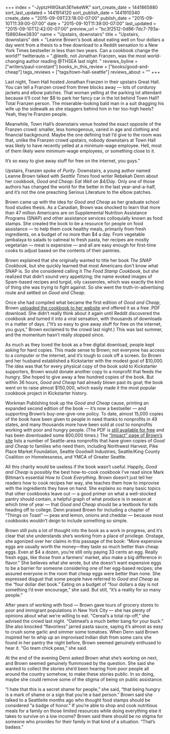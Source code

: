 +++
index = "-JyptzHWGkah3EfwkeWK"
sort_create_date = 1441865880
sort_last_updated = 1441914120
sort_publish_date = 1441910340
create_date = "2015-09-09T23:18:00-07:00"
publish_date = "2015-09-10T11:39:00-07:00"
date = "2015-09-10T11:39:00-07:00"
last_updated = "2015-09-10T12:42:00-07:00"
preview_url = "bc3f2512-0d86-7dc7-793a-158604ee3830"
name = "Upstairs, downstairs"
title = "Upstairs, downstairs"
dek = "Leanne Brown's book about eating well on four dollars a day went from a thesis to a free download to a Reddit sensation to a New York Times bestseller in less than two years. Can a cookbook change the world?"
twitterauto = ".@leelb, not Jonathan Franzen, was the most world-changing author reading @THSEA last night. "
reviews_byline = ["writers/paul-constant"]
books_in_this_review = ["books/good-and-cheap"]
tags_reviews = ["tags/town-hall-seattle"]
reviews_about = ""
+++

Last night, Town Hall hosted Jonathan Franzen in their upstairs Great Hall. You can tell a Franzen crowd from three blocks away — lots of corduroy jackets and elbow patches. That woman yelling at the parking lot attendant because it’ll cost her $8 to park her fancy car in the lot behind Town Hall? Total Franzen person. The miserable-looking bald man in a suit dragging his wife up the sidewalk as she staggers behind him in her too-high heels? Yeah, they’re Franzen people. 

Meanwhile, Town Hall’s downstairs venue hosted the exact opposite of the Franzen crowd: smaller, less homogenous, varied in age and clothing and financial background. Maybe the one defining trait I’d give to the room was that, unlike the Franzen crowd upstairs, nobody downstairs at Town Hall was likely to have recently yelled at a minimum-wage employee. Hell, most of them likely *were* minimum-wage employees, or something close to it.

<p class="pull-quote">It’s so easy to give away stuff for free on the internet, you guys.”</p>

Upstairs, Franzen spoke of *Purity*. Downstairs, a young author named Leanne Brown talked with *Seattle Times* food writer Rebekah Denn about her cookbook, *Good and Cheap: Eat Well on $4/Day*. Only one of those authors has changed the world for the better in the last year-and-a-half, and it’s not the one preaching Serious Literature to the elbow patches.

<div class="break"></div>

Brown came up with the idea for *Good and Cheap* as her graduate school food studies thesis. As a Canadian, Brown was shocked to learn that more than 47 million Americans are on Supplemental Nutrition Assistance Programs (SNAP) and other assistance services colloquially known as food stamps. She created the book to be a resource for people on food assistance — to help them cook healthy meals, primarily from fresh ingredients, on a budget of no more than $4 a day. From vegetable jambalaya to salads to oatmeal to fresh pasta, her recipes are mostly vegetarian — meat is expensive — and all are easy enough for first-time cooks to adjust based on the contents of their pantries.

Brown explained that she originally wanted to title her book *The SNAP Cookbook*, but she quickly learned that most Americans don’t know what SNAP is. So she considered calling it *The Food Stamp Cookbook*, but she realized that didn’t sound very appetizing; the name evoked images of Spam-based recipes and turgid, oily casseroles, which was exactly the kind of thing she was trying to fight against. So she went the truth-in-advertising route and settled on *Good and Cheap*.

Once she had compiled what became the first edition of *Good and Cheap*, Brown [uploaded the cookbook to her website](http://www.leannebrown.com/) and offered it as a free .PDF download. She didn’t really think about it again until Reddit discovered the cookbook and turned it into a viral sensation, with thousands of downloads in a matter of days. (“It’s so easy to give away stuff for free on the internet, you guys,” Brown exclaimed to the crowd last night.) This was last summer, and the momentum hasn’t really stopped since.

As much as they loved the book as a free digital download, people kept asking for hard copies. This made sense to Brown; not everyone has access to a computer or the internet, and it’s tough to cook off a screen. So Brown and her husband established a Kickstarter with the modest goal of $10,000. The idea was that for every physical copy of the book sold to Kickstarter supporters, Brown would donate another copy to a nonprofit that feeds the hungry. She hoped to give away a few hundred copies of the book. But within 36 hours, *Good and Cheap* had already blown past its goal; the book went on to raise almost $150,000, which easily made it the most popular cookbook project in Kickstarter history.

Workman Publishing took up the *Good and Cheap* cause, printing an expanded second edition of the book — it’s now a bestseller — and supporting Brown’s buy-one-give-one policy. To date, almost 15,000 copies of the book have been given to people in need thanks to nonprofits in 49 states, and many thousands more have been sold at cost to nonprofits working with poor and hungry people. (The PDF is [still available for free](http://www.leannebrown.com/) and has been downloaded some 800,000 times.) The [“Impact” page of Brown’s site](http://www.leannebrown.com/impact/) lists a number of Seattle-area nonprofits that have given copies of *Good and Cheap* to families who need them, including Northwest Harvest, Pike Place Market Foundation, Seattle Goodwill Industries,  Seattle/King County Coalition on Homelessness, and YMCA of Greater Seattle. 

<div class="break"></div>

All this charity would be useless if the book wasn’t useful. Happily, *Good and Cheap* is possibly the best how-to-cook cookbook I’ve read since Mark Bittman’s essential *How to Cook Everything*. Brown doesn’t just tell her readers how to cook recipes her way, she teaches them how to improvise with the ingredients they have on hand. She explains so many basic topics that other cookbooks leave out — a good primer on what a well-stocked pantry should contain, a helpful graph of what produce is in season at which time of year — that *Good and Cheap* should be a textbook for kids heading off to college. Denn praised Brown for including a chapter of “Things on Toast” — peas and lemon, onions and cheddar — because most cookbooks wouldn’t deign to include something so simple.

Brown still puts a lot of thought into the book as a work in progress, and it’s clear that she understands she’s working from a place of privilege. Onstage, she agonized over her claims in this passage of the book: “More expensive eggs are usually worth the money—they taste so much better than cheap eggs. Even at $4 a dozen, you’re still only paying 33 cents an egg. Really fresh eggs, like those from a farmers’ market, also make a big difference in flavor.” She believes what she wrote, but she doesn’t want expensive eggs to be a barrier for someone considering one of her egg-based recipes; she assured everyone in the room that cheap eggs were better than none. She expressed disgust that some people have referred to *Good and Cheap* as the “four dollar diet book.”  Eating on a budget of “four dollars a day is not something I’d ever encourage,” she said. But still, “it’s a reality for so many people.”

After years of working with food — Brown gave tours of grocery stores to poor and immigrant populations in New York City — she has plenty of opinions about what we're willing to eat. “Cereal’s a total rip-off,” she advised the crowd last night. “Oatmeal’s a much better bang for your buck.” She also knocked “flavorless” jarred pasta sauce, saying it’s almost as easy to crush some garlic and simmer some tomatoes. When Denn said Brown inspired her to whip up an improvised Indian dish from some cans she found in her pantry the night before, Brown seemed genuinely enthused to hear it. “Go team chick peas,” she said.

At the end of the evening Denn asked Brown what she’s working on next, and Brown seemed genuinely flummoxed by the question. She said she wanted to collect the stories she’d been hearing from poor people all around the country somehow, to make these stories public. In so doing, maybe she could remove some of the stigma of being on public assistance. 

“I hate that this is a secret shame for people,” she said, “that being hungry is a mark of shame or a sign that you’re a bad person.” Brown said she talked to a Seattleite months ago who thought food stamps should be considered “a badge of honor.” If you’re able to shop and cook nutritious meals for a family on those limited resources while doing everything else it takes to survive on a low income? Brown said there should be no stigma for someone who provides for their family in that kind of a situation. “That’s badass.” 